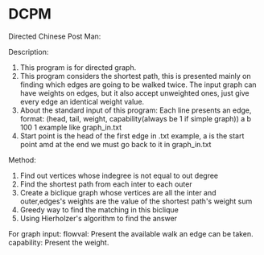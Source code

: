 # DCPM
Directed Chinese Post Man:

Description:
1. This program is for directed graph.
2. This program considers the shortest path, this is presented mainly on finding which edges are going to be walked twice.
   The input graph can have weights on edges, but it also accept unweighted ones, just give every edge an identical weight value.
3. About the standard input of this program: Each line presents an edge,
   format: (head, tail, weight, capability(always be 1 if simple graph))
   a b 100 1 
   example like graph_in.txt
4. Start point is the head of the first edge in .txt
   example, a is the start point amd at the end we must go back to it in graph_in.txt
   
Method:
1. Find out vertices whose indegree is not equal to out degree
2. Find the shortest path from each inter to each outer
3. Create a biclique graph whose vertices are all the inter and outer,edges's weights are the value of the shortest path's weight sum
4. Greedy way to find the matching in this biclique
5. Using Hierholzer's algorithm to find the answer

For graph input:
flowval: Present the available walk an edge can be taken.
capability: Present the weight.


